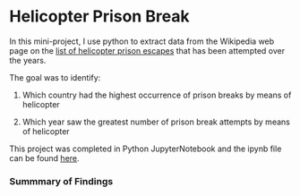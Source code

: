 # Helicopter Prison Break

In this mini-project, I use python to extract data from the Wikipedia web page on the [list of helicopter prison escapes](https://en.wikipedia.org/wiki/List_of_helicopter_prison_escapes#Actual_attempts) that has been attempted over the years. 

The goal was to identify:

1. Which country had the highest occurrence of prison breaks by means of helicopter

2. Which year saw the greatest number of prison break attempts by means of helicopter

This project was completed in Python JupyterNotebook and the ipynb file can be found [here](https://github.com/tlieva/prison-break-mini-project/blob/f09fa18dd2ba5f035895a124dc18ded2927edc97/prison-breaks.ipynb).


### Summmary of Findings

